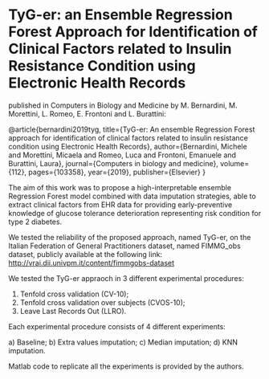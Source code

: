 # TyG-er: an Ensemble Regression Forest Approach for Identification of Clinical Factors related to Insulin Resistance Condition using Electronic Health Records
published in Computers in Biology and Medicine by M. Bernardini, M. Morettini, L. Romeo, E. Frontoni and L. Burattini:

@article{bernardini2019tyg,
  title={TyG-er: An ensemble Regression Forest approach for identification of clinical factors related to insulin resistance condition using Electronic Health Records},
  author={Bernardini, Michele and Morettini, Micaela and Romeo, Luca and Frontoni, Emanuele and Burattini, Laura},
  journal={Computers in biology and medicine},
  volume={112},
  pages={103358},
  year={2019},
  publisher={Elsevier}
}

The aim of this work was to propose a high-interpretable ensemble Regression Forest model combined with data imputation strategies, able to extract clinical factors from EHR data for providing early-preventive knowledge of glucose tolerance deterioration representing risk condition for type 2 diabetes.

We tested the reliability of the proposed approach, named TyG-er, on the Italian Federation of General Practitioners dataset, named FIMMG_obs dataset, publicly available at the following link: http://vrai.dii.univpm.it/content/fimmgobs-dataset

We tested the TyG-er appraoch in 3 different experimental procedures:

1) Tenfold cross validation (CV-10);
2) Tenfold cross validation over subjects (CVOS-10);
3) Leave Last Records Out (LLRO).

Each experimental procedure consists of 4 different experiments:

a) Baseline;
b) Extra values imputation;
c) Median imputation;
d) KNN imputation.

Matlab code to replicate all the experiments is provided by the authors.
